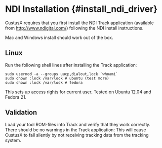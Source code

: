 NDI Installation {#install_ndi_driver}
===================

CustusX requires that you first install the NDI Track application (available from <http://www.ndigital.com/>) following the NDI install instructions. 

Mac and Windows install should work out of the box.

Linux
-----------------------------------------------------------
Run the following shell lines after installing the Track application:

	sudo usermod -a --groups uucp,dialout,lock `whoami`
	sudo chown :lock /var/lock # ubuntu (test more)
	sudo chown :lock /var/lock # fedora

This sets up access rights for current user. Tested on Ubuntu 12.04 and Fedora 21.

Validation
-----------------------------------------------------------
Load your tool ROM-files into Track and verify that they work correctly. There should be no warnings in the Track application: This will cause CustusX to fail silently by not receiving tracking data from the tracking system.


